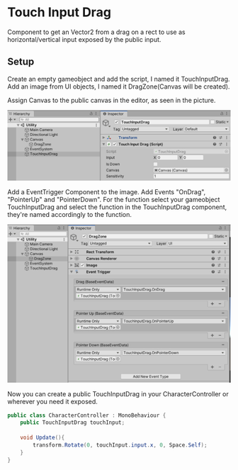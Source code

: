 # Touch Input Drag
Component to get an Vector2 from a drag on a rect to use as horizontal/vertical input exposed by the public input.
## Setup

Create an empty gameobject and add the script, I named it TouchInputDrag.
Add an image from UI objects, I named it DragZone(Canvas will be created).

Assign Canvas to the public canvas in the editor, as seen in the picture.

![EmptyGameObjectSetup](../images/touchinputdrag1.png)

Add a EventTrigger Component to the image.
Add Events "OnDrag", "PointerUp" and "PointerDown".
For the function select your gameobject TouchInputDrag and select the function in the TouchInputDrag component,
they're named accordingly to the function.

![EventTriggerSetup](../images/touchinputdrag2.png)

Now you can create a public TouchInputDrag in your CharacterController or wherever you need it exposed.

```csharp
public class CharacterController : MonoBehaviour {
    public TouchInputDrag touchInput;

    void Update(){
        transform.Rotate(0, touchInput.input.x, 0, Space.Self);
    }
}
```